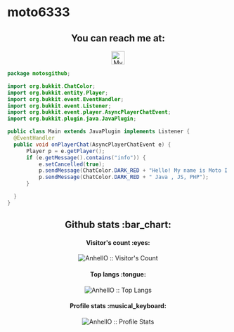 
# moto6333

<h2 align="center">You can reach me at:</h2>

<p align="center">
  <a href="https://willmoto.com">
    <img src="https://d2fltix0v2e0sb.cloudfront.net/dev-badge.svg" alt="My Personal Website" height="30" width="30">
  </a>

  ```java
package motosgithub;

import org.bukkit.ChatColor;
import org.bukkit.entity.Player;
import org.bukkit.event.EventHandler;
import org.bukkit.event.Listener;
import org.bukkit.event.player.AsyncPlayerChatEvent;
import org.bukkit.plugin.java.JavaPlugin;

public class Main extends JavaPlugin implements Listener {
	@EventHandler
	public void onPlayerChat(AsyncPlayerChatEvent e) {
		Player p = e.getPlayer();
		if (e.getMessage().contains("info")) {
			e.setCancelled(true);
			p.sendMessage(ChatColor.DARK_RED + "Hello! My name is Moto I write some code mostly java I know some other stuff tho");
		    p.sendMessage(ChatColor.DARK_RED + " Java , JS, PHP");
		}

	}
}
```
  
</p>


<h2 align="center">Github stats :bar_chart:</h2>

<h4 align="center">Visitor's count :eyes:</h4>

<p align="center"><img src="https://profile-counter.glitch.me/{moto6333}/count.svg" alt="AnhellO :: Visitor's Count" /></p>

<h4 align="center">Top langs :tongue:</h4>

<p align="center"><img src="https://github-readme-stats.vercel.app/api/top-langs/?username=moto6333&langs_count=10&theme=tokyonight&layout=compact" alt="AnhellO :: Top Langs" /></p>

<h4 align="center">Profile stats :musical_keyboard:</h4>

<p align="center"><img src="https://github-readme-stats.vercel.app/api?username=moto6333&show_icons=true&theme=synthwave" alt="AnhellO :: Profile Stats" /></p>


